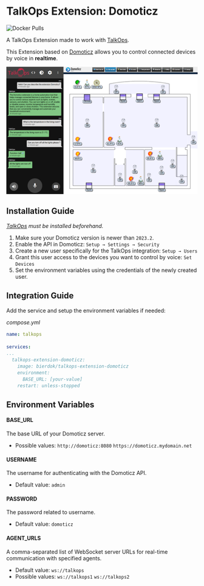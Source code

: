# TalkOps Extension: Domoticz
![Docker Pulls](https://img.shields.io/docker/pulls/bierdok/talkops-extension-domoticz)

A TalkOps Extension made to work with [TalkOps](https://link.talkops.app/talkops).

This Extension based on [Domoticz](https://www.domoticz.com/) allows you to control connected devices by voice in **realtime**.

![Screenshot](screenshot.png)

## Installation Guide

_[TalkOps](https://link.talkops.app/install-talkops) must be installed beforehand._

1. Make sure your Domoticz version is newer than `2023.2`.
2. Enable the API in Domoticz: `Setup → Settings → Security`
3. Create a new user specifically for the TalkOps integration: `Setup → Users`
4. Grant this user access to the devices you want to control by voice: `Set Devices`
5. Set the environment variables using the credentials of the newly created user.

## Integration Guide

Add the service and setup the environment variables if needed:

_compose.yml_
``` yml
name: talkops

services:
...
  talkops-extension-domoticz:
    image: bierdok/talkops-extension-domoticz
    environment:
      BASE_URL: [your-value]
    restart: unless-stopped
```

## Environment Variables

#### BASE_URL

The base URL of your Domoticz server.
* Possible values: `http://domoticz:8080` `https://domoticz.mydomain.net`

#### USERNAME

The username for authenticating with the Domoticz API.
* Default value: `admin`

#### PASSWORD

The password related to username.
* Default value: `domoticz`

#### AGENT_URLS

A comma-separated list of WebSocket server URLs for real-time communication with specified agents.
* Default value: `ws://talkops`
* Possible values: `ws://talkops1` `ws://talkops2`
